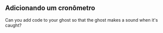 ## Adicionando um cronômetro

Can you add code to your ghost so that the ghost makes a sound when it's caught?